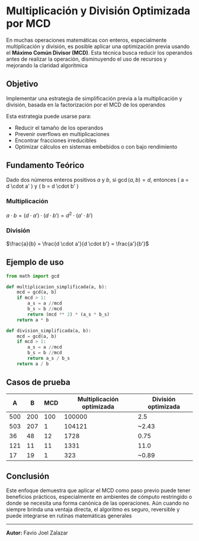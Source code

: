 # Multiplicación y División Optimizada por MCD

En muchas operaciones matemáticas con enteros, especialmente multiplicación y división, es posible aplicar una optimización previa usando el **Máximo Común Divisor (MCD)**. Esta técnica busca reducir los operandos antes de realizar la operación, disminuyendo el uso de recursos y mejorando la claridad algorítmica

## Objetivo

Implementar una estrategia de simplificación previa a la multiplicación y división, basada en la factorización por el MCD de los operandos

Esta estrategia puede usarse para:

* Reducir el tamaño de los operandos
* Prevenir overflows en multiplicaciones
* Encontrar fracciones irreducibles
* Optimizar cálculos en sistemas embebidos o con bajo rendimiento

## Fundamento Teórico

Dado dos números enteros positivos $a$ y $b$, si $\gcd(a, b) = d$, entonces \( a = d \cdot a' \) y \( b = d \cdot b' \)

### Multiplicación

$a \cdot b = (d \cdot a') \cdot (d \cdot b') = d^2 \cdot (a' \cdot b')$

### División

$\frac{a}{b} = \frac{d \cdot a'}{d \cdot b'} = \frac{a'}{b'}$

## Ejemplo de uso

```python
from math import gcd

def multiplicacion_simplificada(a, b):
    mcd = gcd(a, b)
    if mcd > 1:
        a_s = a //mcd
        b_s = b //mcd
        return (mcd ** 2) * (a_s * b_s)
    return a * b

def division_simplificada(a, b):
    mcd = gcd(a, b)
    if mcd > 1:
        a_s = a //mcd
        b_s = b //mcd
        return a_s / b_s
    return a / b
```

## Casos de prueba

| A   | B   | MCD | Multiplicación optimizada | División optimizada |
| --- | --- | --- | ------------------------- | ------------------- |
| 500 | 200 | 100 | 100000                    | 2.5                 |
| 503 | 207 | 1   | 104121                    | \~2.43              |
| 36  | 48  | 12  | 1728                      | 0.75                |
| 121 | 11  | 11  | 1331                      | 11.0                |
| 17  | 19  | 1   | 323                       | \~0.89              |

## Conclusión

Este enfoque demuestra que aplicar el MCD como paso previo puede tener beneficios prácticos, especialmente en ambientes de cómputo restringido o donde se necesita una forma canónica de las operaciones. Aún cuando no siempre brinda una ventaja directa, el algoritmo es seguro, reversible y puede integrarse en rutinas matemáticas generales

---

**Autor:** Favio Joel Zalazar
